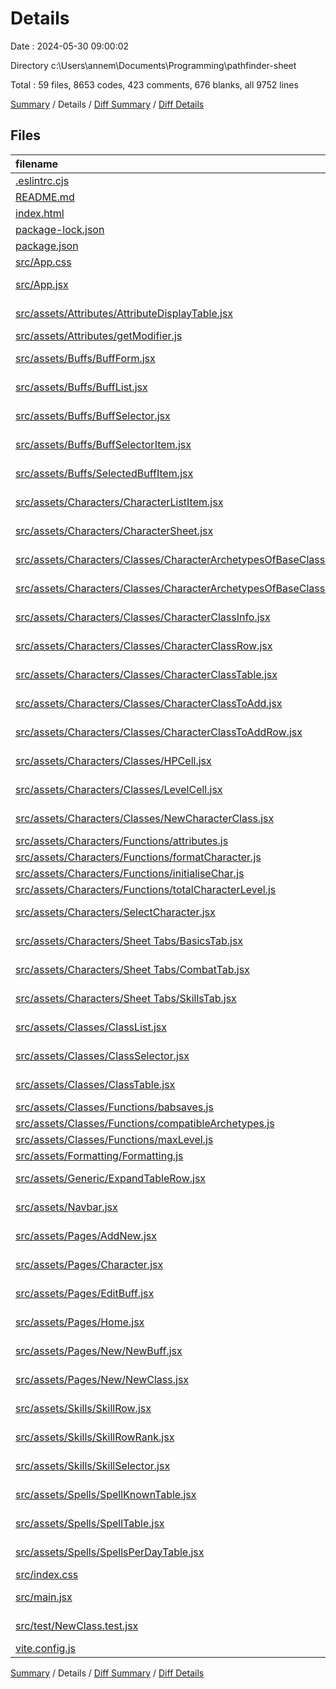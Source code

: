 # Details

Date : 2024-05-30 09:00:02

Directory c:\\Users\\annem\\Documents\\Programming\\pathfinder-sheet

Total : 59 files,  8653 codes, 423 comments, 676 blanks, all 9752 lines

[Summary](results.md) / Details / [Diff Summary](diff.md) / [Diff Details](diff-details.md)

## Files
| filename | language | code | comment | blank | total |
| :--- | :--- | ---: | ---: | ---: | ---: |
| [.eslintrc.cjs](/.eslintrc.cjs) | JavaScript | 21 | 0 | 1 | 22 |
| [README.md](/README.md) | Markdown | 1 | 0 | 0 | 1 |
| [index.html](/index.html) | HTML | 13 | 0 | 1 | 14 |
| [package-lock.json](/package-lock.json) | JSON | 4,465 | 0 | 1 | 4,466 |
| [package.json](/package.json) | JSON | 31 | 0 | 1 | 32 |
| [src/App.css](/src/App.css) | CSS | 37 | 0 | 6 | 43 |
| [src/App.jsx](/src/App.jsx) | JavaScript JSX | 21 | 1 | 4 | 26 |
| [src/assets/Attributes/AttributeDisplayTable.jsx](/src/assets/Attributes/AttributeDisplayTable.jsx) | JavaScript JSX | 99 | 6 | 14 | 119 |
| [src/assets/Attributes/getModifier.js](/src/assets/Attributes/getModifier.js) | JavaScript | 12 | 3 | 0 | 15 |
| [src/assets/Buffs/BuffForm.jsx](/src/assets/Buffs/BuffForm.jsx) | JavaScript JSX | 99 | 14 | 19 | 132 |
| [src/assets/Buffs/BuffList.jsx](/src/assets/Buffs/BuffList.jsx) | JavaScript JSX | 66 | 8 | 8 | 82 |
| [src/assets/Buffs/BuffSelector.jsx](/src/assets/Buffs/BuffSelector.jsx) | JavaScript JSX | 81 | 7 | 11 | 99 |
| [src/assets/Buffs/BuffSelectorItem.jsx](/src/assets/Buffs/BuffSelectorItem.jsx) | JavaScript JSX | 27 | 0 | 6 | 33 |
| [src/assets/Buffs/SelectedBuffItem.jsx](/src/assets/Buffs/SelectedBuffItem.jsx) | JavaScript JSX | 48 | 1 | 14 | 63 |
| [src/assets/Characters/CharacterListItem.jsx](/src/assets/Characters/CharacterListItem.jsx) | JavaScript JSX | 64 | 13 | 13 | 90 |
| [src/assets/Characters/CharacterSheet.jsx](/src/assets/Characters/CharacterSheet.jsx) | JavaScript JSX | 64 | 7 | 10 | 81 |
| [src/assets/Characters/Classes/CharacterArchetypesOfBaseClass.jsx](/src/assets/Characters/Classes/CharacterArchetypesOfBaseClass.jsx) | JavaScript JSX | 13 | 4 | 1 | 18 |
| [src/assets/Characters/Classes/CharacterArchetypesOfBaseClassRow.jsx](/src/assets/Characters/Classes/CharacterArchetypesOfBaseClassRow.jsx) | JavaScript JSX | 29 | 5 | 1 | 35 |
| [src/assets/Characters/Classes/CharacterClassInfo.jsx](/src/assets/Characters/Classes/CharacterClassInfo.jsx) | JavaScript JSX | 52 | 0 | 4 | 56 |
| [src/assets/Characters/Classes/CharacterClassRow.jsx](/src/assets/Characters/Classes/CharacterClassRow.jsx) | JavaScript JSX | 233 | 21 | 48 | 302 |
| [src/assets/Characters/Classes/CharacterClassTable.jsx](/src/assets/Characters/Classes/CharacterClassTable.jsx) | JavaScript JSX | 124 | 8 | 17 | 149 |
| [src/assets/Characters/Classes/CharacterClassToAdd.jsx](/src/assets/Characters/Classes/CharacterClassToAdd.jsx) | JavaScript JSX | 61 | 13 | 13 | 87 |
| [src/assets/Characters/Classes/CharacterClassToAddRow.jsx](/src/assets/Characters/Classes/CharacterClassToAddRow.jsx) | JavaScript JSX | 65 | 14 | 10 | 89 |
| [src/assets/Characters/Classes/HPCell.jsx](/src/assets/Characters/Classes/HPCell.jsx) | JavaScript JSX | 74 | 13 | 9 | 96 |
| [src/assets/Characters/Classes/LevelCell.jsx](/src/assets/Characters/Classes/LevelCell.jsx) | JavaScript JSX | 70 | 12 | 10 | 92 |
| [src/assets/Characters/Classes/NewCharacterClass.jsx](/src/assets/Characters/Classes/NewCharacterClass.jsx) | JavaScript JSX | 72 | 6 | 8 | 86 |
| [src/assets/Characters/Functions/attributes.js](/src/assets/Characters/Functions/attributes.js) | JavaScript | 4 | 0 | 0 | 4 |
| [src/assets/Characters/Functions/formatCharacter.js](/src/assets/Characters/Functions/formatCharacter.js) | JavaScript | 32 | 2 | 7 | 41 |
| [src/assets/Characters/Functions/initialiseChar.js](/src/assets/Characters/Functions/initialiseChar.js) | JavaScript | 22 | 2 | 6 | 30 |
| [src/assets/Characters/Functions/totalCharacterLevel.js](/src/assets/Characters/Functions/totalCharacterLevel.js) | JavaScript | 16 | 3 | 1 | 20 |
| [src/assets/Characters/SelectCharacter.jsx](/src/assets/Characters/SelectCharacter.jsx) | JavaScript JSX | 30 | 0 | 8 | 38 |
| [src/assets/Characters/Sheet Tabs/BasicsTab.jsx](/src/assets/Characters/Sheet%20Tabs/BasicsTab.jsx) | JavaScript JSX | 99 | 5 | 6 | 110 |
| [src/assets/Characters/Sheet Tabs/CombatTab.jsx](/src/assets/Characters/Sheet%20Tabs/CombatTab.jsx) | JavaScript JSX | 15 | 3 | 2 | 20 |
| [src/assets/Characters/Sheet Tabs/SkillsTab.jsx](/src/assets/Characters/Sheet%20Tabs/SkillsTab.jsx) | JavaScript JSX | 54 | 5 | 11 | 70 |
| [src/assets/Classes/ClassList.jsx](/src/assets/Classes/ClassList.jsx) | JavaScript JSX | 29 | 1 | 4 | 34 |
| [src/assets/Classes/ClassSelector.jsx](/src/assets/Classes/ClassSelector.jsx) | JavaScript JSX | 85 | 18 | 11 | 114 |
| [src/assets/Classes/ClassTable.jsx](/src/assets/Classes/ClassTable.jsx) | JavaScript JSX | 78 | 4 | 15 | 97 |
| [src/assets/Classes/Functions/babsaves.js](/src/assets/Classes/Functions/babsaves.js) | JavaScript | 16 | 4 | 3 | 23 |
| [src/assets/Classes/Functions/compatibleArchetypes.js](/src/assets/Classes/Functions/compatibleArchetypes.js) | JavaScript | 106 | 17 | 18 | 141 |
| [src/assets/Classes/Functions/maxLevel.js](/src/assets/Classes/Functions/maxLevel.js) | JavaScript | 15 | 1 | 0 | 16 |
| [src/assets/Formatting/Formatting.js](/src/assets/Formatting/Formatting.js) | JavaScript | 11 | 2 | 1 | 14 |
| [src/assets/Generic/ExpandTableRow.jsx](/src/assets/Generic/ExpandTableRow.jsx) | JavaScript JSX | 23 | 4 | 0 | 27 |
| [src/assets/Navbar.jsx](/src/assets/Navbar.jsx) | JavaScript JSX | 20 | 0 | 1 | 21 |
| [src/assets/Pages/AddNew.jsx](/src/assets/Pages/AddNew.jsx) | JavaScript JSX | 52 | 1 | 8 | 61 |
| [src/assets/Pages/Character.jsx](/src/assets/Pages/Character.jsx) | JavaScript JSX | 28 | 2 | 6 | 36 |
| [src/assets/Pages/EditBuff.jsx](/src/assets/Pages/EditBuff.jsx) | JavaScript JSX | 10 | 0 | 1 | 11 |
| [src/assets/Pages/Home.jsx](/src/assets/Pages/Home.jsx) | JavaScript JSX | 9 | 0 | 1 | 10 |
| [src/assets/Pages/New/NewBuff.jsx](/src/assets/Pages/New/NewBuff.jsx) | JavaScript JSX | 58 | 2 | 11 | 71 |
| [src/assets/Pages/New/NewClass.jsx](/src/assets/Pages/New/NewClass.jsx) | JavaScript JSX | 1,116 | 107 | 167 | 1,390 |
| [src/assets/Skills/SkillRow.jsx](/src/assets/Skills/SkillRow.jsx) | JavaScript JSX | 103 | 13 | 19 | 135 |
| [src/assets/Skills/SkillRowRank.jsx](/src/assets/Skills/SkillRowRank.jsx) | JavaScript JSX | 98 | 13 | 14 | 125 |
| [src/assets/Skills/SkillSelector.jsx](/src/assets/Skills/SkillSelector.jsx) | JavaScript JSX | 95 | 15 | 19 | 129 |
| [src/assets/Spells/SpellKnownTable.jsx](/src/assets/Spells/SpellKnownTable.jsx) | JavaScript JSX | 125 | 11 | 23 | 159 |
| [src/assets/Spells/SpellTable.jsx](/src/assets/Spells/SpellTable.jsx) | JavaScript JSX | 143 | 29 | 39 | 211 |
| [src/assets/Spells/SpellsPerDayTable.jsx](/src/assets/Spells/SpellsPerDayTable.jsx) | JavaScript JSX | 11 | 1 | 2 | 14 |
| [src/index.css](/src/index.css) | CSS | 194 | 1 | 37 | 232 |
| [src/main.jsx](/src/main.jsx) | JavaScript JSX | 9 | 0 | 2 | 11 |
| [src/test/NewClass.test.jsx](/src/test/NewClass.test.jsx) | JavaScript JSX | 0 | 0 | 1 | 1 |
| [vite.config.js](/vite.config.js) | JavaScript | 5 | 1 | 2 | 8 |

[Summary](results.md) / Details / [Diff Summary](diff.md) / [Diff Details](diff-details.md)